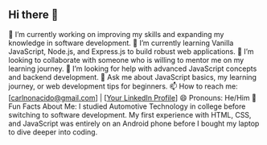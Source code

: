 ## Hi there 👋


🔭 I’m currently working on improving my skills and expanding my knowledge in software development.
🌱 I’m currently learning Vanilla JavaScript, Node.js, and Express.js to build robust web applications.
👯 I’m looking to collaborate with someone who is willing to mentor me on my learning journey.
🤔 I’m looking for help with advanced JavaScript concepts and backend development.
💬 Ask me about JavaScript basics, my learning journey, or web development tips for beginners.
📫 How to reach me: [carlnonacido@gmail.com] | [[Your LinkedIn Profile](https://www.linkedin.com/in/carl-earvin-nonacido-7a031a339/)]
😄 Pronouns: He/Him
🌟 Fun Facts About Me:
I studied Automotive Technology in college before switching to software development.
My first experience with HTML, CSS, and JavaScript was entirely on an Android phone before I bought my laptop to dive deeper into coding.

